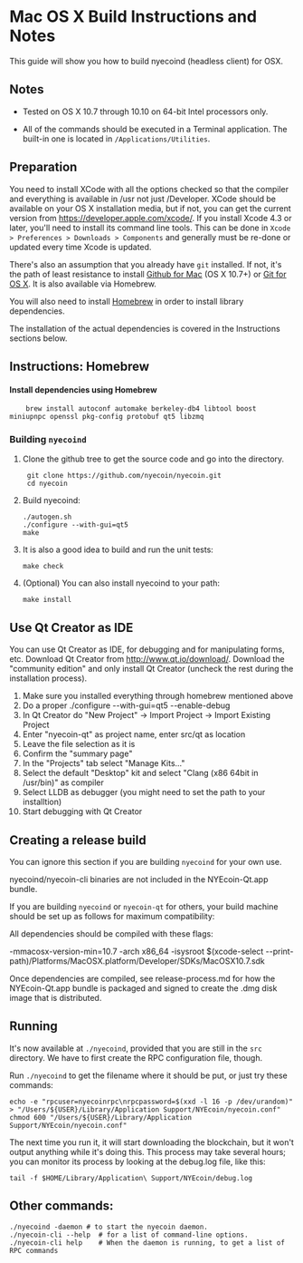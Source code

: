 Mac OS X Build Instructions and Notes
====================================
This guide will show you how to build nyecoind (headless client) for OSX.

Notes
-----

* Tested on OS X 10.7 through 10.10 on 64-bit Intel processors only.

* All of the commands should be executed in a Terminal application. The
built-in one is located in `/Applications/Utilities`.

Preparation
-----------

You need to install XCode with all the options checked so that the compiler
and everything is available in /usr not just /Developer. XCode should be
available on your OS X installation media, but if not, you can get the
current version from https://developer.apple.com/xcode/. If you install
Xcode 4.3 or later, you'll need to install its command line tools. This can
be done in `Xcode > Preferences > Downloads > Components` and generally must
be re-done or updated every time Xcode is updated.

There's also an assumption that you already have `git` installed. If
not, it's the path of least resistance to install [Github for Mac](https://mac.github.com/)
(OS X 10.7+) or
[Git for OS X](https://code.google.com/p/git-osx-installer/). It is also
available via Homebrew.

You will also need to install [Homebrew](http://brew.sh) in order to install library
dependencies.

The installation of the actual dependencies is covered in the Instructions
sections below.

Instructions: Homebrew
----------------------

#### Install dependencies using Homebrew

        brew install autoconf automake berkeley-db4 libtool boost miniupnpc openssl pkg-config protobuf qt5 libzmq

### Building `nyecoind`

1. Clone the github tree to get the source code and go into the directory.

        git clone https://github.com/nyecoin/nyecoin.git
        cd nyecoin

2.  Build nyecoind:

        ./autogen.sh
        ./configure --with-gui=qt5
        make

3.  It is also a good idea to build and run the unit tests:

        make check

4.  (Optional) You can also install nyecoind to your path:

        make install

Use Qt Creator as IDE
------------------------
You can use Qt Creator as IDE, for debugging and for manipulating forms, etc.
Download Qt Creator from http://www.qt.io/download/. Download the "community edition" and only install Qt Creator (uncheck the rest during the installation process).

1. Make sure you installed everything through homebrew mentioned above
2. Do a proper ./configure --with-gui=qt5 --enable-debug
3. In Qt Creator do "New Project" -> Import Project -> Import Existing Project
4. Enter "nyecoin-qt" as project name, enter src/qt as location
5. Leave the file selection as it is
6. Confirm the "summary page"
7. In the "Projects" tab select "Manage Kits..."
8. Select the default "Desktop" kit and select "Clang (x86 64bit in /usr/bin)" as compiler
9. Select LLDB as debugger (you might need to set the path to your installtion)
10. Start debugging with Qt Creator

Creating a release build
------------------------
You can ignore this section if you are building `nyecoind` for your own use.

nyecoind/nyecoin-cli binaries are not included in the NYEcoin-Qt.app bundle.

If you are building `nyecoind` or `nyecoin-qt` for others, your build machine should be set up
as follows for maximum compatibility:

All dependencies should be compiled with these flags:

 -mmacosx-version-min=10.7
 -arch x86_64
 -isysroot $(xcode-select --print-path)/Platforms/MacOSX.platform/Developer/SDKs/MacOSX10.7.sdk

Once dependencies are compiled, see release-process.md for how the NYEcoin-Qt.app
bundle is packaged and signed to create the .dmg disk image that is distributed.

Running
-------

It's now available at `./nyecoind`, provided that you are still in the `src`
directory. We have to first create the RPC configuration file, though.

Run `./nyecoind` to get the filename where it should be put, or just try these
commands:

    echo -e "rpcuser=nyecoinrpc\nrpcpassword=$(xxd -l 16 -p /dev/urandom)" > "/Users/${USER}/Library/Application Support/NYEcoin/nyecoin.conf"
    chmod 600 "/Users/${USER}/Library/Application Support/NYEcoin/nyecoin.conf"

The next time you run it, it will start downloading the blockchain, but it won't
output anything while it's doing this. This process may take several hours;
you can monitor its process by looking at the debug.log file, like this:

    tail -f $HOME/Library/Application\ Support/NYEcoin/debug.log

Other commands:
-------

    ./nyecoind -daemon # to start the nyecoin daemon.
    ./nyecoin-cli --help  # for a list of command-line options.
    ./nyecoin-cli help    # When the daemon is running, to get a list of RPC commands
